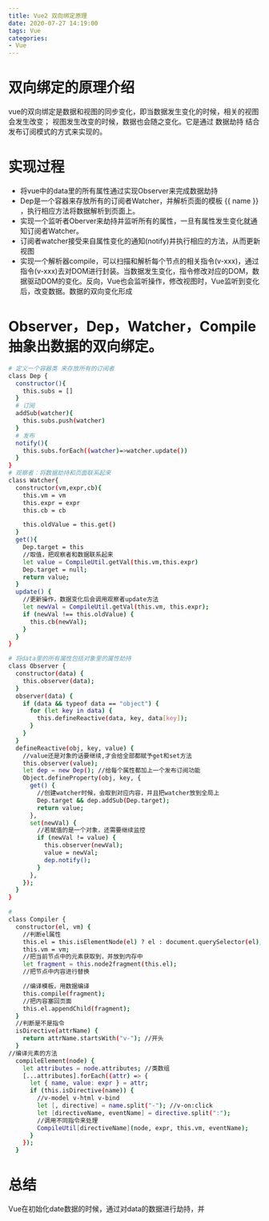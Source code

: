 ```yaml
---
title: Vue2 双向绑定原理
date: 2020-07-27 14:19:00
tags: Vue
categories: 
- Vue
---
```

# 双向绑定的原理介绍
vue的双向绑定是数据和视图的同步变化，即当数据发生变化的时候，相关的视图会发生改变；
视图发生改变的时候，数据也会随之变化。它是通过 数据劫持 结合 发布订阅模式的方式来实现的。

# 实现过程
* 将vue中的data里的所有属性通过实现Observer来完成数据劫持
* Dep是一个容器来存放所有的订阅者Watcher，并解析页面的模板 {{ name }} ，执行相应方法将数据解析到页面上。
* 实现一个监听者Oberver来劫持并监听所有的属性，一旦有属性发生变化就通知订阅者Watcher。
* 订阅者watcher接受来自属性变化的通知(notify)并执行相应的方法，从而更新视图
* 实现一个解析器compile，可以扫描和解析每个节点的相关指令(v-xxx)，通过指令(v-xxx)去对DOM进行封装。当数据发生变化，指令修改对应的DOM，数据驱动DOM的变化。反向，Vue也会监听操作，修改视图时，Vue监听到变化后，改变数据。数据的双向变化形成

# Observer，Dep，Watcher，Compile抽象出数据的双向绑定。
``` bash 
# 定义一个容器类 来存放所有的订阅者
class Dep {
  constructor(){
    this.subs = []
  }
  # 订阅
  addSub(watcher){
    this.subs.push(watcher)
  }
  # 发布
  notify(){
    this.subs.forEach((watcher)=>watcher.update())
  }
}
# 观察者：将数据劫持和页面联系起来
class Watcher{
  constructor(vm,expr,cb){
    this.vm = vm
    this.expr = expr
    this.cb = cb

    this.oldValue = this.get()
  }
  get(){
    Dep.target = this
    //取值，把观察者和数据联系起来
    let value = CompileUtil.getVal(this.vm,this.expr)
    Dep.target = null;
    return value;
  }
  update() {
    //更新操作，数据变化后会调用观察者update方法
    let newVal = CompileUtil.getVal(this.vm, this.expr);
    if (newVal !== this.oldValue) {
      this.cb(newVal);
    }
  }
}

# 将data里的所有属性包括对象里的属性劫持
class Observer {
  constructor(data) {
    this.observer(data);
  }
  observer(data) {
    if (data && typeof data == "object") {
      for (let key in data) {
        this.defineReactive(data, key, data[key]);
      }
    }
  }
  defineReactive(obj, key, value) {
    //value还是对象的话要继续,才会给全部都赋予get和set方法
    this.observer(value);
    let dep = new Dep(); //给每个属性都加上一个发布订阅功能
    Object.defineProperty(obj, key, {
      get() {
        //创建watcher时候，会取到对应内容，并且把watcher放到全局上
        Dep.target && dep.addSub(Dep.target);
        return value;
      },
      set(newVal) {
        //若赋值的是一个对象，还需要继续监控
        if (newVal != value) {
          this.observer(newVal);
          value = newVal;
          dep.notify();
        }
      },
    });
  }
}

# 
class Compiler {
  constructor(el, vm) {
    //判断el属性
    this.el = this.isElementNode(el) ? el : document.querySelector(el);
    this.vm = vm;
    //把当前节点中的元素获取到，并放到内存中
    let fragment = this.node2fragment(this.el);
    //把节点中内容进行替换

    //编译模板，用数据编译
    this.compile(fragment);
    //把内容塞回页面
    this.el.appendChild(fragment);
  }
  //判断是不是指令
  isDirective(attrName) {
    return attrName.startsWith("v-"); //开头
  }
//编译元素的方法
  compileElement(node) {
    let attributes = node.attributes; //类数组
    [...attributes].forEach((attr) => {
      let { name, value: expr } = attr;
      if (this.isDirective(name)) {
        //v-model v-html v-bind
        let [, directive] = name.split("-"); //v-on:click
        let [directiveName, eventName] = directive.split(":");
        //调用不同指令来处理
        CompileUtil[directiveName](node, expr, this.vm, eventName);
      }
    });
  }


```

# 总结
Vue在初始化date数据的时候，通过对data的数据进行劫持，并